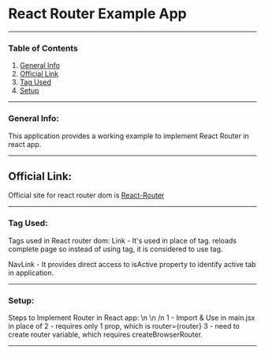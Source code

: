 # React Router Example App
***

### Table of Contents
1. [General Info](#general-info)
2. [Official Link](#official-link)
3. [Tag Used](#tags-used)
4. [Setup](#setup)
***
### General Info:
This application provides a working example to implement React Router in react app.
***
## Official Link:
Official site for react router dom is <a href="https://reactrouter.com/en/main" target="_blank">React-Router</a>
***
### Tag Used:
Tags used in React router dom:
Link - It's used in place of <a> tag.
<a> reloads complete page so instead of using <a> tag, it is considered to use <Link> tag.

NavLink - It provides direct access to isActive property to identify active tab in application.
***

### Setup:
Steps to Implement Router in React app: \n \n /n
1 - Import & Use <RouterProvider /> in main.jsx in place of <App />
2 - <RouterProvider /> requires only 1 prop, which is router={router}
3 - need to create router variable, which requires createBrowserRouter.
***
